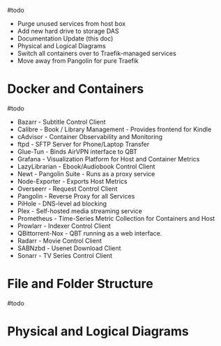 #todo 
- Purge unused services from host box
- Add new hard drive to storage DAS
- Documentation Update (this doc)
- Physical and Logical Diagrams
- Switch all containers over to Traefik-managed services
- Move away from Pangolin for pure Traefik

# Docker and Containers

#todo 
- Bazarr - Subtitle Control Client
- Calibre - Book / Library Management - Provides frontend for Kindle
- cAdvisor - Container Observability and Monitoring
- ftpd - SFTP Server for Phone/Laptop Transfer
- Glue-Tun - Binds AirVPN interface to QBT
- Grafana - Visualization Platform for Host and Container Metrics
- LazyLibrarian - Ebook/Audiobook Control Client
- Newt - Pangolin Suite - Runs as a proxy service
- Node-Exporter - Exports Host Metrics
- Overseerr - Request Control Client
- Pangolin - Reverse Proxy for all Services
- PiHole - DNS-level ad blocking
- Plex - Self-hosted media streaming service
- Prometheus - Time-Series Metric Collection for Containers and Host
- Prowlarr - Indexer Control Client
- QBittorrent-Nox - QBT running as a web interface.
- Radarr - Movie Control Client
- SABNzbd - Usenet Download Client
- Sonarr - TV Series Control Client


# File and Folder Structure 
#todo

# Physical and Logical Diagrams

